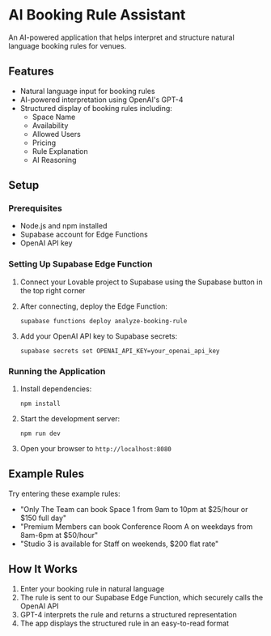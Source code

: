 
# AI Booking Rule Assistant

An AI-powered application that helps interpret and structure natural language booking rules for venues.

## Features

- Natural language input for booking rules
- AI-powered interpretation using OpenAI's GPT-4
- Structured display of booking rules including:
  - Space Name
  - Availability
  - Allowed Users
  - Pricing
  - Rule Explanation
  - AI Reasoning

## Setup

### Prerequisites

- Node.js and npm installed
- Supabase account for Edge Functions
- OpenAI API key

### Setting Up Supabase Edge Function

1. Connect your Lovable project to Supabase using the Supabase button in the top right corner
2. After connecting, deploy the Edge Function:
   
   ```
   supabase functions deploy analyze-booking-rule
   ```

3. Add your OpenAI API key to Supabase secrets:

   ```
   supabase secrets set OPENAI_API_KEY=your_openai_api_key
   ```

### Running the Application

1. Install dependencies:

   ```
   npm install
   ```

2. Start the development server:

   ```
   npm run dev
   ```

3. Open your browser to `http://localhost:8080`

## Example Rules

Try entering these example rules:

- "Only The Team can book Space 1 from 9am to 10pm at $25/hour or $150 full day"
- "Premium Members can book Conference Room A on weekdays from 8am-6pm at $50/hour"
- "Studio 3 is available for Staff on weekends, $200 flat rate"

## How It Works

1. Enter your booking rule in natural language
2. The rule is sent to our Supabase Edge Function, which securely calls the OpenAI API
3. GPT-4 interprets the rule and returns a structured representation
4. The app displays the structured rule in an easy-to-read format
